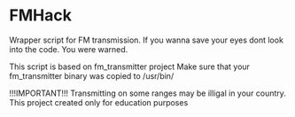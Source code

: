 # FMHack
Wrapper script for FM transmission. If you wanna save your eyes dont look into the code. You were warned.

This script is based on fm_transmitter project
Make sure that your fm_transmitter binary was copied to /usr/bin/

!!!IMPORTANT!!! Transmitting on some ranges may be illigal in your country. This project created only for education purposes

